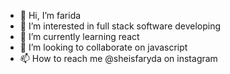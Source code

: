 - 👋 Hi, I’m farida
- 👀 I’m interested in full stack software developing
- 🌱 I’m currently learning react
- 💞️ I’m looking to collaborate on javascript
- 📫 How to reach me @sheisfaryda on instagram

<!---
sheisfaryda/sheisfaryda is a ✨ special ✨ repository because its `README.md` (this file) appears on your GitHub profile.
You can click the Preview link to take a look at your changes.
--->
